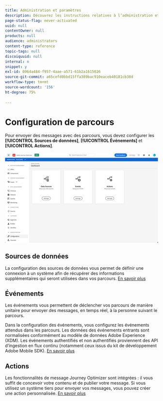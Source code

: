 ```yaml
---
title: Administration et paramètres
description: Découvrez les instructions relatives à l’administration et aux paramètres.
page-status-flag: never-activated
uuid: null
contentOwner: null
products: null
audience: administrators
content-type: reference
topic-tags: null
discoiquuid: null
internal: n
snippet: y
exl-id: 0964a484-f957-4aae-a571-61b2a1615026
source-git-commit: a65cefd0bbd15ffa389bac910eaceb40181cb38d
workflow-type: tm+mt
source-wordcount: '156'
ht-degree: 75%

---
```


# Configuration de parcours

Pour envoyer des messages avec des parcours, vous devez configurer les **[!UICONTROL Sources de données]**, **[!UICONTROL Événements]** et **[!UICONTROL Actions]**.

![](../assets/admin-menu.png)

## Sources de données

La configuration des sources de données vous permet de définir une connexion à un système afin de récupérer des informations supplémentaires qui seront utilisées dans vos parcours. [En savoir plus](../../using/datasource/about-data-sources.md)

## Événements

Les événements vous permettent de déclencher vos parcours de manière unitaire pour envoyer des messages, en temps réel, à la personne suivant le parcours.

Dans la configuration des événements, vous configurez les événements attendus dans les parcours. Les données des événements entrants sont normalisées conformément au modèle de données Adobe Experience (XDM). Les événements authentifiés et non authentifiés proviennent des API d’ingestion en flux continu (notamment ceux issus du kit de développement Adobe Mobile SDK). [En savoir plus](../../using/event/about-events.md)

## Actions

Les fonctionnalités de message Journey Optimizer sont intégrées : il vous suffit de concevoir votre contenu et de publier votre message. Si vous utilisez un système tiers pour envoyer vos messages, vous pouvez créer une action personnalisée. [En savoir plus](../../using/action/action.md)
